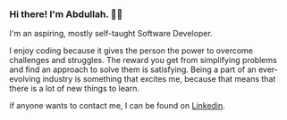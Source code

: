 ### Hi there! I'm Abdullah. 👋😄

I'm an aspiring, mostly self-taught Software Developer.

I enjoy coding because it gives the person the power to overcome challenges and struggles. The reward you get from simplifying problems and find an approach to solve them is satisfying. Being a part of an ever-evolving industry is something that excites me, because that means that there is a lot of new things to learn.

if anyone wants to contact me, I can be found on [Linkedin](https://www.linkedin.com/in/codeflarez/).

<!--
**flare-s/flare-s** is a ✨ _special_ ✨ repository because its `README.md` (this file) appears on your GitHub profile.

Here are some ideas to get you started:

- 🔭 I’m currently working on ...
- 🌱 I’m currently learning ...
- 👯 I’m looking to collaborate on ...
- 🤔 I’m looking for help with ...
- 💬 Ask me about ...
- 📫 How to reach me: ...
- 😄 Pronouns: ...
- ⚡ Fun fact: ...
-->
